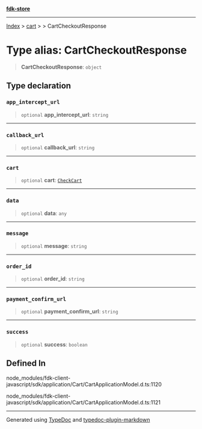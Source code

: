 [**fdk-store**](../../../README.md)
***

[Index](../../../API.md) > [cart](../../README.md) > [<internal>](../README.md) > CartCheckoutResponse

# Type alias: CartCheckoutResponse

> **CartCheckoutResponse**: `object`

## Type declaration

### `app_intercept_url`

> `optional` **app\_intercept\_url**: `string`

***

### `callback_url`

> `optional` **callback\_url**: `string`

***

### `cart`

> `optional` **cart**: [`CheckCart`](type-alias.CheckCart.md)

***

### `data`

> `optional` **data**: `any`

***

### `message`

> `optional` **message**: `string`

***

### `order_id`

> `optional` **order\_id**: `string`

***

### `payment_confirm_url`

> `optional` **payment\_confirm\_url**: `string`

***

### `success`

> `optional` **success**: `boolean`

## Defined In

node\_modules/fdk-client-javascript/sdk/application/Cart/CartApplicationModel.d.ts:1120

node\_modules/fdk-client-javascript/sdk/application/Cart/CartApplicationModel.d.ts:1121

***
Generated using [TypeDoc](https://typedoc.org/) and [typedoc-plugin-markdown](https://www.npmjs.com/package/typedoc-plugin-markdown)
